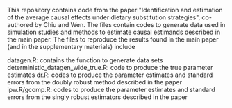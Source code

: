 This repository contains code from the paper "Identification and estimation of the average causal effects under dietary substitution strategies", co-authored by Chiu and Wen. 
The files contain codes to generate data used in simulation studies and methods to estimate causal estimands described in the main paper. 
The files to reproduce the results found in the main paper (and in the supplementary materials) include

datagen.R: contains the function to generate data sets
deterministic_datagen_wide_true.R: code to produce the true parameter estimates
dr.R: codes to produce the parameter estimates and standard errors from the doubly robust method described in the paper
ipw.R/gcomp.R: codes to produce the parameter estimates and standard errors from the singly robust estimators described in the paper
